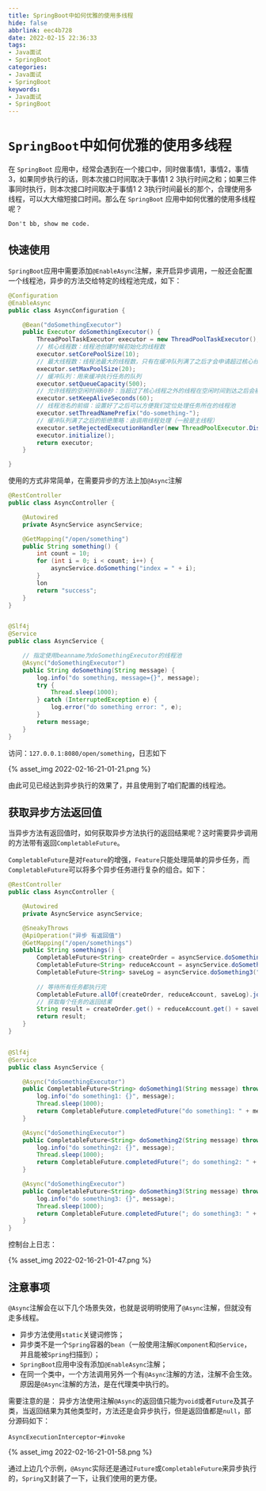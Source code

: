 ```yaml
---
title: SpringBoot中如何优雅的使用多线程
hide: false
abbrlink: eec4b728
date: 2022-02-15 22:36:33
tags:
- Java面试
- SpringBoot
categories:
- Java面试
- SpringBoot
keywords:
- Java面试
- SpringBoot
---
```


# ``SpringBoot``中如何优雅的使用多线程

在 ``SpringBoot`` 应用中，经常会遇到在一个接口中，同时做事情1，事情2，事情3，如果同步执行的话，则本次接口时间取决于事情1 2 3执行时间之和；如果三件事同时执行，则本次接口时间取决于事情1 2 3执行时间最长的那个，合理使用多线程，可以大大缩短接口时间。那么在 ``SpringBoot`` 应用中如何优雅的使用多线程呢？

``Don't bb, show me code.``

## **快速使用**

<!-- more -->

``SpringBoot``应用中需要添加``@EnableAsync``注解，来开启异步调用，一般还会配置一个线程池，异步的方法交给特定的线程池完成，如下：
```java
@Configuration
@EnableAsync
public class AsyncConfiguration {

    @Bean("doSomethingExecutor")
    public Executor doSomethingExecutor() {
        ThreadPoolTaskExecutor executor = new ThreadPoolTaskExecutor();
        // 核心线程数：线程池创建时候初始化的线程数
        executor.setCorePoolSize(10);
        // 最大线程数：线程池最大的线程数，只有在缓冲队列满了之后才会申请超过核心线程数的线程
        executor.setMaxPoolSize(20);
        // 缓冲队列：用来缓冲执行任务的队列
        executor.setQueueCapacity(500);
        // 允许线程的空闲时间60秒：当超过了核心线程之外的线程在空闲时间到达之后会被销毁
        executor.setKeepAliveSeconds(60);
        // 线程池名的前缀：设置好了之后可以方便我们定位处理任务所在的线程池
        executor.setThreadNamePrefix("do-something-");
        // 缓冲队列满了之后的拒绝策略：由调用线程处理（一般是主线程）
        executor.setRejectedExecutionHandler(new ThreadPoolExecutor.DiscardPolicy());
        executor.initialize();
        return executor;
    }

}
```
使用的方式非常简单，在需要异步的方法上加``@Async``注解

```java
@RestController
public class AsyncController {

    @Autowired
    private AsyncService asyncService;

    @GetMapping("/open/something")
    public String something() {
        int count = 10;
        for (int i = 0; i < count; i++) {
            asyncService.doSomething("index = " + i);
        }
        lon
        return "success";
    }
}


@Slf4j
@Service
public class AsyncService {

    // 指定使用beanname为doSomethingExecutor的线程池
    @Async("doSomethingExecutor")
    public String doSomething(String message) {
        log.info("do something, message={}", message);
        try {
            Thread.sleep(1000);
        } catch (InterruptedException e) {
            log.error("do something error: ", e);
        }
        return message;
    }
}
```

访问：``127.0.0.1:8080/open/something``，日志如下

{% asset_img 2022-02-16-21-01-21.png %}

由此可见已经达到异步执行的效果了，并且使用到了咱们配置的线程池。


## **获取异步方法返回值**

当异步方法有返回值时，如何获取异步方法执行的返回结果呢？这时需要异步调用的方法带有返回``CompletableFuture``。

``CompletableFuture``是对``Feature``的增强，``Feature``只能处理简单的异步任务，而``CompletableFuture``可以将多个异步任务进行复杂的组合。如下：

```java
@RestController
public class AsyncController {

    @Autowired
    private AsyncService asyncService;

    @SneakyThrows
    @ApiOperation("异步 有返回值")
    @GetMapping("/open/somethings")
    public String somethings() {
        CompletableFuture<String> createOrder = asyncService.doSomething1("create order");
        CompletableFuture<String> reduceAccount = asyncService.doSomething2("reduce account");
        CompletableFuture<String> saveLog = asyncService.doSomething3("save log");
        
        // 等待所有任务都执行完
        CompletableFuture.allOf(createOrder, reduceAccount, saveLog).join();
        // 获取每个任务的返回结果
        String result = createOrder.get() + reduceAccount.get() + saveLog.get();
        return result;
    }
}


@Slf4j
@Service
public class AsyncService {

    @Async("doSomethingExecutor")
    public CompletableFuture<String> doSomething1(String message) throws InterruptedException {
        log.info("do something1: {}", message);
        Thread.sleep(1000);
        return CompletableFuture.completedFuture("do something1: " + message);
    }

    @Async("doSomethingExecutor")
    public CompletableFuture<String> doSomething2(String message) throws InterruptedException {
        log.info("do something2: {}", message);
        Thread.sleep(1000);
        return CompletableFuture.completedFuture("; do something2: " + message);
    }

    @Async("doSomethingExecutor")
    public CompletableFuture<String> doSomething3(String message) throws InterruptedException {
        log.info("do something3: {}", message);
        Thread.sleep(1000);
        return CompletableFuture.completedFuture("; do something3: " + message);
    }
}
```
控制台上日志：

{% asset_img 2022-02-16-21-01-47.png %}

## **注意事项**

``@Async``注解会在以下几个场景失效，也就是说明明使用了``@Async``注解，但就没有走多线程。

- 异步方法使用``static``关键词修饰；
- 异步类不是一个``Spring``容器的``bean``（一般使用注解``@Component``和``@Service``，并且能被``Spring``扫描到）；
- ``SpringBoot``应用中没有添加``@EnableAsync``注解；
- 在同一个类中，一个方法调用另外一个有``@Async``注解的方法，注解不会生效。原因是``@Async``注解的方法，是在代理类中执行的。
  
需要注意的是： 异步方法使用注解``@Async``的返回值只能为``void``或者``Future``及其子类，当返回结果为其他类型时，方法还是会异步执行，但是返回值都是``null``，部分源码如下：

``AsyncExecutionInterceptor``-``#invoke``


{% asset_img 2022-02-16-21-01-58.png %}

通过上边几个示例，``@Async``实际还是通过``Future``或``CompletableFuture``来异步执行的，``Spring``又封装了一下，让我们使用的更方便。







